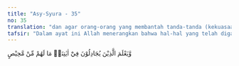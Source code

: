 ```yaml
---
title: "Asy-Syura - 35"
no: 35
translation: "dan agar orang-orang yang membantah tanda-tanda (kekuasaan) Kami mengetahui bahwa mereka tidak akan memperoleh jalan keluar (dari siksaan)."
tafsir: "Dalam ayat ini Allah menerangkan bahwa hal-hal yang telah digambarkan di atas itu menunjukkan kekuasaan dan keperkasaan-Nya; kiranya orang-orang yang selalu membantah dan tidak mau mengakui kekuasaan Allah dapat menyadari bahwa yang dapat memberikan manfaat dan mendatangkan mudarat tidak lain hanyalah Allah dan kalau Dia menghendaki, maka tidak seorang pun yang dapat menghindar atau luput dari azab yang telah ditetapkannya itu."
---
```


وَّيَعْلَمَ الَّذِيْنَ يُجَادِلُوْنَ فِيْٓ اٰيٰتِنَاۗ مَا لَهُمْ مِّنْ مَّحِيْصٍ 
